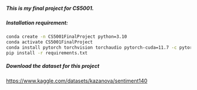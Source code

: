 ##### This is my final project for CS5001.
##### Installation requirement:
```bash
conda create -n CS5001FinalProject python=3.10
conda activate CS5001FinalProject
conda install pytorch torchvision torchaudio pytorch-cuda=11.7 -c pytorch -c nvidia
pip install -r requirements.txt
```

##### Download the dataset for this project
https://www.kaggle.com/datasets/kazanova/sentiment140
